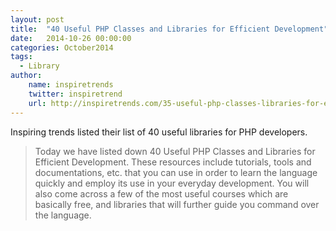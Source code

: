 ```yaml
---
layout: post
title:  "40 Useful PHP Classes and Libraries for Efficient Development"
date:   2014-10-26 00:00:00
categories: October2014
tags:
  - Library
author:
    name: inspiretrends
    twitter: inspiretrend
    url: http://inspiretrends.com/35-useful-php-classes-libraries-for-efficient-development/
---
```

Inspiring trends listed their list of 40 useful libraries for PHP developers.

> Today we have listed down 40 Useful PHP Classes and Libraries for Efficient Development. These resources include tutorials, tools and documentations, etc. that you can use in order to learn the language quickly and employ its use in your everyday development. You will also come across a few of the most useful courses which are basically free, and libraries that will further guide you command over the language.

